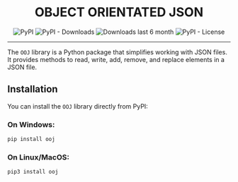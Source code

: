 <div align="center">
    <h1>
        OBJECT ORIENTATED JSON
    </h1>

![PyPI](https://img.shields.io/pypi/v/ooj)
![PyPI - Downloads](https://img.shields.io/pypi/dm/ooj?color=green&label=downloads)
![Downloads last 6 month](https://static.pepy.tech/personalized-badge/ooj?period=total&units=international_system&left_color=grey&right_color=green&left_text=downloads%20last%206%20month)
![PyPI - License](https://img.shields.io/badge/license-Apache2.0-blue)
</div>

---

The `OOJ` library is a Python package that simplifies working with JSON files. It provides methods to read, write, add, remove, and replace elements in a JSON file.

## Installation

You can install the `OOJ` library directly from PyPI:

### On Windows:
```bash
pip install ooj
```

### On Linux/MacOS:
```bash
pip3 install ooj
```